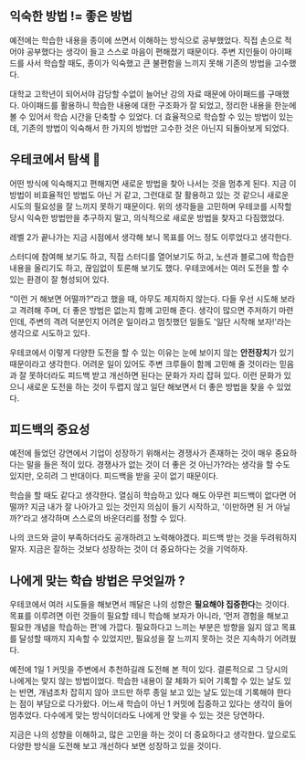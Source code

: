 ## 익숙한 방법 != 좋은 방법 
예전에는 학습한 내용을 종이에 쓰면서 이해하는 방식으로 공부했었다.
직접 손으로 적어야 공부했다는 생각이 들고 스스로 마음이 편해졌기 때문이다.
주변 지인들이 아이패드를 사서 학습할 때도, 종이가 익숙했고 큰 불편함을 느끼지 못해 기존의 방법을 고수했다.

대학교 고학년이 되어서야 감당할 수없이 늘어난 강의 자료 때문에 아이패드를 구매했다.
아이패드를 활용하니 학습한 내용에 대한 구조화가 잘 되었고, 정리한 내용을 한눈에 볼 수 있어서 학습 시간을 단축할 수 있었다.
더 효율적으로 학습할 수 있는 방법이 있는데, 기존의 방법이 익숙해서 한 가지의 방법만 고수한 것은 아닌지 되돌아보게 되었다.

## 우테코에서 탐색 🔭
어떤 방식에 익숙해지고 편해지면 새로운 방법을 찾아 나서는 것을 멈추게 된다. 
지금 이 방법이 비효율적인 방법도 아닌 거 같고, 그런대로 잘 활용하고 있는 것 같으니 새로운 시도의 필요성을 잘 느끼지 못하기 때문이다. 
위의 생각들을 고민하며 우테코를 시작할 당시 익숙한 방법만을 추구하지 말고, 의식적으로 새로운 방법을 찾자고 다짐했었다.

레벨 2가 끝나가는 지금 시점에서 생각해 보니 목표를 어느 정도 이루었다고 생각한다.

스터디에 참여해 보기도 하고, 직접 스터디를 열어보기도 하고, 노션과 블로그에 학습한 내용을 올리기도 하고, 끊임없이 토론해 보기도 했다.
우테코에서는 여러 도전을 할 수 있는 환경이 잘 형성되어 있다. 

“이런 거 해보면 어떨까?”라고 했을 때, 아무도 제지하지 않는다. 다들 우선 시도해 보라고 격려해 주며, 더 좋은 방법은 없는지 함께 고민해 준다.
생각이 많으면 주저하기 마련인데, 주변의 격려 덕분인지 어려운 일이라고 멈칫했던 일들도 '일단 시작해 보자!'라는 생각으로 시도하고 있다.

우테코에서 이렇게 다양한 도전을 할 수 있는 이유는 눈에 보이지 않는 **안전장치**가 있기 때문이라고 생각한다.
어려운 일이 있어도 주변 크루들이 함께 고민해 줄 것이라는 믿음과 잘 못하더라도 피드백 받고 개선하면 된다는 문화가 자리 잡혀 있다.
이런 문화가 있으니 새로운 도전을 하는 것이 두렵지 않고 일단 해보면서 더 좋은 방법을 찾을 수 있었다.

## 피드백의 중요성
예전에 들었던 강연에서 기업이 성장하기 위해서는 경쟁사가 존재하는 것이 매우 중요하다는 말을 들은 적이 있다.
경쟁사가 없는 것이 더 좋은 것 아닌가?라는 생각을 할 수도 있지만, 오히려 그 반대이다. 피드백을 받을 곳이 없기 때문이다. 

학습을 할 때도 같다고 생각한다. 열심히 학습하고 있다 해도 아무런 피드백이 없다면 어떨까? 
지금 내가 잘 나아가고 있는 것인지 의심이 들기 시작하고, '이만하면 된 거 아닐까?'라고 생각하며 스스로의 바운더리를 정할 수 있다.

나의 코드와 글이 부족하더라도 공개하려고 노력해야겠다. 
피드백 받는 것을 두려워하지 말자.
지금은 잘하는 것보다 성장하는 것이 더 중요하다는 것을 기억하자.

## 나에게 맞는 학습 방법은 무엇일까 ?
우테코에서 여러 시도들을 해보면서 깨달은 나의 성향은 **필요해야 집중한다**는 것이다.
목표를 이루려면 이런 것들이 필요할 테니 학습해 보자가 아니라, ‘먼저 경험을 해보고 필요한 개념을 학습하는 편’에 가깝다.
필요하다고 느끼는 부분은 방향을 잃지 않고 목표를 달성할 때까지 지속할 수 있었지만, 필요성을 잘 느끼지 못하는 것은 지속하기 어려웠다. 

예전에 1일 1 커밋을 주변에서 추천하길래 도전해 본 적이 있다. 결론적으로 그 당시의 나에게는 맞지 않는 방법이었다.
학습한 내용이 잘 체화가 되어 기록할 수 있는 날도 있는 반면, 개념조차 잡히지 않아 코드만 하루 종일 보고 있는 날도 있는데 기록해야 한다는 점이 부담으로 다가왔다.
어느새 학습이 아닌 1 커밋에 집중하고 있다는 생각이 들어 멈추었다.
다수에게 맞는 방식이더라도 나에게 안 맞을 수 있는 것은 당연하다.

지금은 나의 성향을 이해하고, 많은 고민을 하는 것이 더 중요하다고 생각한다.
앞으로도 다양한 방식을 도전해 보고 개선하다 보면 성장하고 있을 것이다. 
